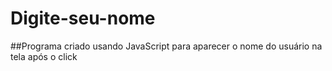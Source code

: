 # Digite-seu-nome
##Programa criado usando JavaScript para aparecer o nome do usuário na tela após o click
